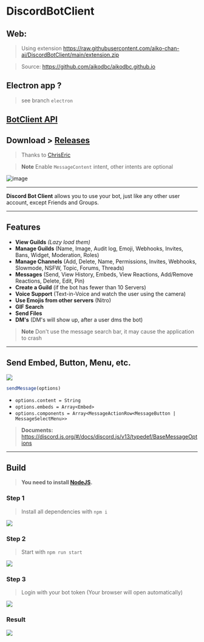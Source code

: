# DiscordBotClient

## Web:

> Using extension https://raw.githubusercontent.com/aiko-chan-ai/DiscordBotClient/main/extension.zip

> Source: https://github.com/aikodbc/aikodbc.github.io

## Electron app ?

> see branch `electron`

## [BotClient API](https://github.com/aiko-chan-ai/DiscordBotClient/blob/main/API.md)

## Download > [Releases](https://github.com/aiko-chan-ai/DiscordBotClient/releases)
 
> Thanks to [ChrisEric](https://github.com/CE1CECL)

> **Note**
> Enable `MessageContent` intent, other intents are optional

![image](https://user-images.githubusercontent.com/71698422/204597818-cdc305c2-e753-4546-ad51-3da41721aef0.png)


---

**Discord Bot Client** allows you to use your bot, just like any other user account, except Friends and Groups. 

---

## Features

- **View Guilds** *(Lazy load them)*
- **Manage Guilds** (Name, Image, Audit log, Emoji, Webhooks, Invites, Bans, Widget, Moderation, Roles)
- **Manage Channels** (Add, Delete, Name, Permissions, Invites, Webhooks, Slowmode, NSFW, Topic, Forums, Threads)
- **Messages** (Send, View History, Embeds, View Reactions, Add/Remove Reactions, Delete, Edit, Pin)
- **Create a Guild** (if the bot has fewer than 10 Servers)
- **Voice Support** (Text-in-Voice and watch the user using the camera)
- **Use Emojis from other servers** (Nitro)
- **GIF Search**
- **Send Files**
- **DM's** (DM's will show up, after a user dms the bot)

> **Note**
> Don't use the message search bar, it may cause the application to crash

---

## Send Embed, Button, Menu, etc.

<img src='https://cdn.discordapp.com/attachments/820557032016969751/1049681619419676692/image.png'>

```js
sendMessage(options)
```

- `options.content = String`
- `options.embeds = Array<Embed>`
- `options.components = Array<MessageActionRow<MessageButton | MessageSelectMenu>>`
> **Documents:**
> https://discord.js.org/#/docs/discord.js/v13/typedef/BaseMessageOptions


---

## Build

>  __You need to install [NodeJS](https://nodejs.org/en/download/).__ 

### Step 1


>  Install all dependencies with ```npm i``` 

<img src='https://cdn.discordapp.com/attachments/820557032016969751/1047190965020016640/image.png'>

### Step 2


>  Start with ```npm run start``` 

<img src='https://cdn.discordapp.com/attachments/820557032016969751/1047191085010649128/image.png'>

### Step 3


>  Login with your bot token (Your browser will open automatically)

<img src='https://cdn.discordapp.com/attachments/820557032016969751/1047191156615819274/image.png'>

### Result


<img src='https://cdn.discordapp.com/attachments/820557032016969751/1047193189376868362/image.png'>

